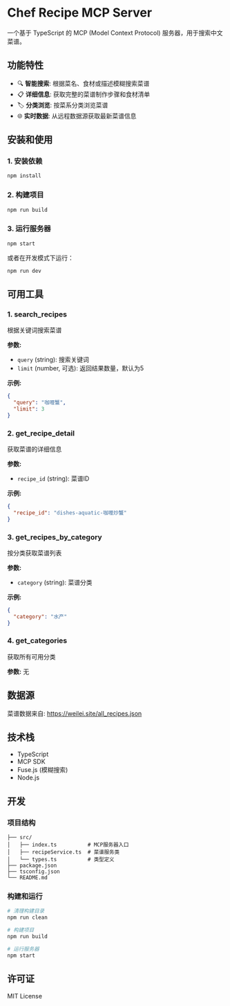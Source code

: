 # Chef Recipe MCP Server

一个基于 TypeScript 的 MCP (Model Context Protocol) 服务器，用于搜索中文菜谱。

## 功能特性

- 🔍 **智能搜索**: 根据菜名、食材或描述模糊搜索菜谱
- 📋 **详细信息**: 获取完整的菜谱制作步骤和食材清单
- 🏷️ **分类浏览**: 按菜系分类浏览菜谱
- 🌐 **实时数据**: 从远程数据源获取最新菜谱信息

## 安装和使用

### 1. 安装依赖

```bash
npm install
```

### 2. 构建项目

```bash
npm run build
```

### 3. 运行服务器

```bash
npm start
```

或者在开发模式下运行：

```bash
npm run dev
```

## 可用工具

### 1. search_recipes
根据关键词搜索菜谱

**参数:**
- `query` (string): 搜索关键词
- `limit` (number, 可选): 返回结果数量，默认为5

**示例:**
```json
{
  "query": "咖喱蟹",
  "limit": 3
}
```

### 2. get_recipe_detail
获取菜谱的详细信息

**参数:**
- `recipe_id` (string): 菜谱ID

**示例:**
```json
{
  "recipe_id": "dishes-aquatic-咖喱炒蟹"
}
```

### 3. get_recipes_by_category
按分类获取菜谱列表

**参数:**
- `category` (string): 菜谱分类

**示例:**
```json
{
  "category": "水产"
}
```

### 4. get_categories
获取所有可用分类

**参数:** 无

## 数据源

菜谱数据来自: https://weilei.site/all_recipes.json

## 技术栈

- TypeScript
- MCP SDK
- Fuse.js (模糊搜索)
- Node.js

## 开发

### 项目结构

```
├── src/
│   ├── index.ts          # MCP服务器入口
│   ├── recipeService.ts  # 菜谱服务类
│   └── types.ts          # 类型定义
├── package.json
├── tsconfig.json
└── README.md
```

### 构建和运行

```bash
# 清理构建目录
npm run clean

# 构建项目
npm run build

# 运行服务器
npm start
```

## 许可证

MIT License 